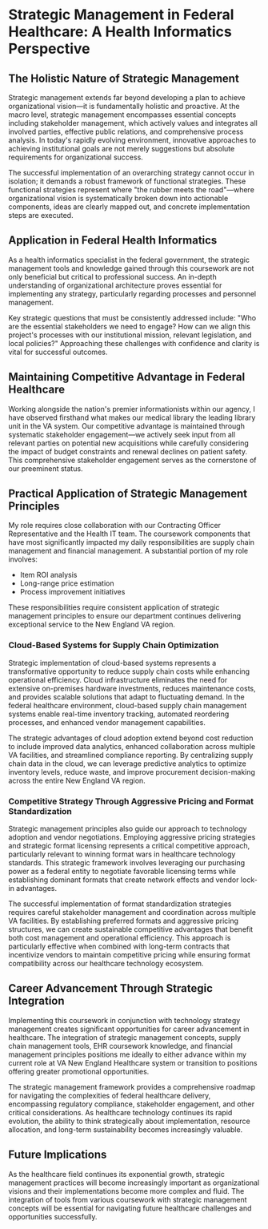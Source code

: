 # Strategic Management in Federal Healthcare: A Health Informatics Perspective

## The Holistic Nature of Strategic Management

Strategic management extends far beyond developing a plan to achieve organizational vision—it is fundamentally holistic and proactive. At the macro level, strategic management encompasses essential concepts including stakeholder management, which actively values and integrates all involved parties, effective public relations, and comprehensive process analysis. In today's rapidly evolving environment, innovative approaches to achieving institutional goals are not merely suggestions but absolute requirements for organizational success.

The successful implementation of an overarching strategy cannot occur in isolation; it demands a robust framework of functional strategies. These functional strategies represent where "the rubber meets the road"—where organizational vision is systematically broken down into actionable components, ideas are clearly mapped out, and concrete implementation steps are executed.

## Application in Federal Health Informatics

As a health informatics specialist in the federal government, the strategic management tools and knowledge gained through this coursework are not only beneficial but critical to professional success. An in-depth understanding of organizational architecture proves essential for implementing any strategy, particularly regarding processes and personnel management.

Key strategic questions that must be consistently addressed include: "Who are the essential stakeholders we need to engage? How can we align this project's processes with our institutional mission, relevant legislation, and local policies?" Approaching these challenges with confidence and clarity is vital for successful outcomes.

## Maintaining Competitive Advantage in Federal Healthcare

Working alongside the nation's premier informationists within our agency, I have observed firsthand what makes our medical library the leading library unit in the VA system. Our competitive advantage is maintained through systematic stakeholder engagement—we actively seek input from all relevant parties on potential new acquisitions while carefully considering the impact of budget constraints and renewal declines on patient safety. This comprehensive stakeholder engagement serves as the cornerstone of our preeminent status.

## Practical Application of Strategic Management Principles

My role requires close collaboration with our Contracting Officer Representative and the Health IT team. The coursework components that have most significantly impacted my daily responsibilities are supply chain management and financial management. A substantial portion of my role involves:

- Item ROI analysis
- Long-range price estimation
- Process improvement initiatives

These responsibilities require consistent application of strategic management principles to ensure our department continues delivering exceptional service to the New England VA region.

### Cloud-Based Systems for Supply Chain Optimization

Strategic implementation of cloud-based systems represents a transformative opportunity to reduce supply chain costs while enhancing operational efficiency. Cloud infrastructure eliminates the need for extensive on-premises hardware investments, reduces maintenance costs, and provides scalable solutions that adapt to fluctuating demand. In the federal healthcare environment, cloud-based supply chain management systems enable real-time inventory tracking, automated reordering processes, and enhanced vendor management capabilities.

The strategic advantages of cloud adoption extend beyond cost reduction to include improved data analytics, enhanced collaboration across multiple VA facilities, and streamlined compliance reporting. By centralizing supply chain data in the cloud, we can leverage predictive analytics to optimize inventory levels, reduce waste, and improve procurement decision-making across the entire New England VA region.

### Competitive Strategy Through Aggressive Pricing and Format Standardization

Strategic management principles also guide our approach to technology adoption and vendor negotiations. Employing aggressive pricing strategies and strategic format licensing represents a critical competitive approach, particularly relevant to winning format wars in healthcare technology standards. This strategic framework involves leveraging our purchasing power as a federal entity to negotiate favorable licensing terms while establishing dominant formats that create network effects and vendor lock-in advantages.

The successful implementation of format standardization strategies requires careful stakeholder management and coordination across multiple VA facilities. By establishing preferred formats and aggressive pricing structures, we can create sustainable competitive advantages that benefit both cost management and operational efficiency. This approach is particularly effective when combined with long-term contracts that incentivize vendors to maintain competitive pricing while ensuring format compatibility across our healthcare technology ecosystem.

## Career Advancement Through Strategic Integration

Implementing this coursework in conjunction with technology strategy management creates significant opportunities for career advancement in healthcare. The integration of strategic management concepts, supply chain management tools, EHR coursework knowledge, and financial management principles positions me ideally to either advance within my current role at VA New England Healthcare system or transition to positions offering greater promotional opportunities.

The strategic management framework provides a comprehensive roadmap for navigating the complexities of federal healthcare delivery, encompassing regulatory compliance, stakeholder engagement, and other critical considerations. As healthcare technology continues its rapid evolution, the ability to think strategically about implementation, resource allocation, and long-term sustainability becomes increasingly valuable.

## Future Implications

As the healthcare field continues its exponential growth, strategic management practices will become increasingly important as organizational visions and their implementations become more complex and fluid. The integration of tools from various coursework with strategic management concepts will be essential for navigating future healthcare challenges and opportunities successfully.